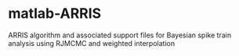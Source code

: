 # matlab-ARRIS
ARRIS algorithm and associated support files for Bayesian spike train analysis using RJMCMC and weighted interpolation
